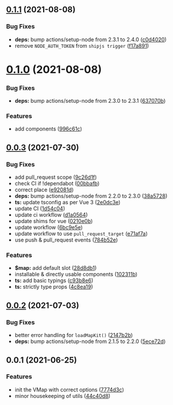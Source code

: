 ## [0.1.1](https://github.com/geoql/v-mapkit.js/compare/v0.1.0...v0.1.1) (2021-08-08)


### Bug Fixes

* **deps:** bump actions/setup-node from 2.3.1 to 2.4.0 ([c0d4020](https://github.com/geoql/v-mapkit.js/commit/c0d402006b92f02d2e4e0178bbe25d5f13c11e27))
* remove `NODE_AUTH_TOKEN` from `shipjs trigger` ([f17a891](https://github.com/geoql/v-mapkit.js/commit/f17a8912992a65b809678799f9d3e76bec32e098))



# [0.1.0](https://github.com/geoql/v-mapkit.js/compare/v0.0.3...v0.1.0) (2021-08-08)


### Bug Fixes

* **deps:** bump actions/setup-node from 2.3.0 to 2.3.1 ([637070b](https://github.com/geoql/v-mapkit.js/commit/637070bd7f05b93f9203f4e1a8e8bab6503a536b))


### Features

* add components ([996c61c](https://github.com/geoql/v-mapkit.js/commit/996c61c2720be8fe71bdf35ffb26d4735a405b00))



## [0.0.3](https://github.com/geoql/v-mapkit.js/compare/v0.0.2...v0.0.3) (2021-07-30)


### Bug Fixes

* add pull_request scope ([9c26d1f](https://github.com/geoql/v-mapkit.js/commit/9c26d1fb12b781a942809719f1317ccad3de8e09))
* check CI if !dependabot ([00bbafb](https://github.com/geoql/v-mapkit.js/commit/00bbafb25058d28b6461bc3d50e1f0339a39c7e0))
* correct place ([e92081d](https://github.com/geoql/v-mapkit.js/commit/e92081d896842096d48f891e3cbcf21dc2621f8f))
* **deps:** bump actions/setup-node from 2.2.0 to 2.3.0 ([38a5728](https://github.com/geoql/v-mapkit.js/commit/38a57288020c7a1dc8ec41d6d8d5329d60746697))
* **ts:** update tsconfig as per Vue 3 ([2e0dc3e](https://github.com/geoql/v-mapkit.js/commit/2e0dc3ef55ceb207b3c6f92aa1c66263bbe80867))
* update CI ([1d54c04](https://github.com/geoql/v-mapkit.js/commit/1d54c046a0dfd5979b673144552515185c3cfaf2))
* update ci workflow ([d1a0564](https://github.com/geoql/v-mapkit.js/commit/d1a0564e9d93437b91aea9db27ad7671f71e4338))
* update shims for vue ([0210e0b](https://github.com/geoql/v-mapkit.js/commit/0210e0b43c065e64f8e15b90306960e18227fa44))
* update workflow ([6bc9e5e](https://github.com/geoql/v-mapkit.js/commit/6bc9e5efa9238a75dcd0df82c5dd198fbe282e5a))
* update workflow to use `pull_request_target` ([e71af7a](https://github.com/geoql/v-mapkit.js/commit/e71af7aa2a27d3b400d0a87fe9203c32ef2a68c7))
* use push & pull_request events ([784b52e](https://github.com/geoql/v-mapkit.js/commit/784b52ea5f6d5a8e0ccc062c43c12c8d092ba0df))


### Features

* **$map:** add default slot ([28d8db1](https://github.com/geoql/v-mapkit.js/commit/28d8db1c3e9ac6ba77c08402ab233a27c6d79fb5))
* installable & directly usable components ([102311b](https://github.com/geoql/v-mapkit.js/commit/102311b3ff5b7f22de9326c9c82bc7d0daf9190f))
* **ts:** add basic typings ([c93b8e6](https://github.com/geoql/v-mapkit.js/commit/c93b8e6a581b740a5984f87f742df2c0904c293f))
* **ts:** strictly type props ([4c8ea19](https://github.com/geoql/v-mapkit.js/commit/4c8ea1921de72c7d44b50c10c98c7e1d8f7dc26a))



## [0.0.2](https://github.com/geoql/v-mapkit.js/compare/v0.0.1...v0.0.2) (2021-07-03)


### Bug Fixes

* better error handling for `loadMapKit()` ([2147b2b](https://github.com/geoql/v-mapkit.js/commit/2147b2b4a97cca899a091d7793915974a3f4a0d2))
* **deps:** bump actions/setup-node from 2.1.5 to 2.2.0 ([5ece72d](https://github.com/geoql/v-mapkit.js/commit/5ece72d949ba05d198eed4657cf0c2748585de89))



## 0.0.1 (2021-06-25)


### Features

* init the VMap with correct options ([7774d3c](https://github.com/geoql/v-mapkit.js/commit/7774d3c3079dba0a3282a4e1d3dc7ef430210e64))
* minor housekeeping of utils ([44c40d8](https://github.com/geoql/v-mapkit.js/commit/44c40d86696029cff4d4c60b47a4cbc09430bf36))



